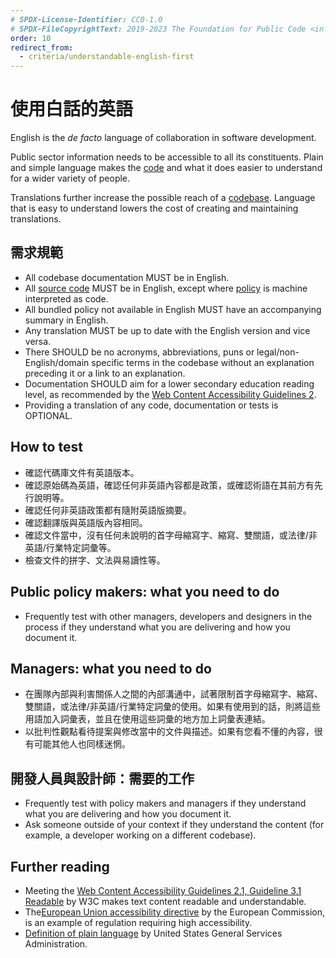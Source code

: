 ```yaml
---
# SPDX-License-Identifier: CC0-1.0
# SPDX-FileCopyrightText: 2019-2023 The Foundation for Public Code <info@publiccode.net>, https://standard.publiccode.net/AUTHORS
order: 10
redirect_from:
  - criteria/understandable-english-first
---
```


# 使用白話的英語

English is the <i>de facto</i> language of collaboration in software development.

Public sector information needs to be accessible to all its constituents.
Plain and simple language makes the [code](../glossary.md#code) and what it does easier to understand for a wider variety of people.

Translations further increase the possible reach of a [codebase](../glossary.md#codebase).
Language that is easy to understand lowers the cost of creating and maintaining translations.

## 需求規範

* All codebase documentation MUST be in English.
* All [source code](../glossary.md#source-code) MUST be in English, except where [policy](../glossary.md#policy) is machine interpreted as code.
* All bundled policy not available in English MUST have an accompanying summary in English.
* Any translation MUST be up to date with the English version and vice versa.
* There SHOULD be no acronyms, abbreviations, puns or legal/non-English/domain specific terms in the codebase without an explanation preceding it or a link to an explanation.
* Documentation SHOULD aim for a lower secondary education reading level, as recommended by the [Web Content Accessibility Guidelines 2](https://www.w3.org/WAI/WCAG21/quickref/?showtechniques=315#readable).
* Providing a translation of any code, documentation or tests is OPTIONAL.

## How to test

* 確認代碼庫文件有英語版本。
* 確認原始碼為英語，確認任何非英語內容都是政策，或確認術語在其前方有先行說明等。
* 確認任何非英語政策都有隨附英語版摘要。
* 確認翻譯版與英語版內容相同。
* 確認文件當中，沒有任何未說明的首字母縮寫字、縮寫、雙關語，或法律/非英語/行業特定詞彙等。
* 檢查文件的拼字、文法與易讀性等。

## Public policy makers: what you need to do

* Frequently test with other managers, developers and designers in the process if they understand what you are delivering and how you document it.

## Managers: what you need to do

* 在團隊內部與利害關係人之間的內部溝通中，試著限制首字母縮寫字、縮寫、雙關語，或法律/非英語/行業特定詞彙的使用。如果有使用到的話，則將這些用語加入詞彙表，並且在使用這些詞彙的地方加上詞彙表連結。
* 以批判性觀點看待提案與修改當中的文件與描述。如果有您看不懂的內容，很有可能其他人也同樣迷惘。

## 開發人員與設計師：需要的工作

* Frequently test with policy makers and managers if they understand what you are delivering and how you document it.
* Ask someone outside of your context if they understand the content (for example, a developer working on a different codebase).

<p style="page-break-after: always;"></p>

## Further reading

* Meeting the [Web Content Accessibility Guidelines 2.1, Guideline 3.1 Readable](https://www.w3.org/TR/WCAG21/#readable) by W3C makes text content readable and understandable.
* The[European Union accessibility directive](https://ec.europa.eu/digital-single-market/en/web-accessibility) by the European Commission, is an example of regulation requiring high accessibility.
* [Definition of plain language](https://www.plainlanguage.gov/about/definitions/) by United States General Services Administration.
